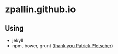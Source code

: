 
zpallin.github.io
=================

Using
-----
- jekyll
- npm, bower, grunt ([thank you Patrick Pletscher](http://www.pletscher.org/blog/2013/05/27/website.html))

